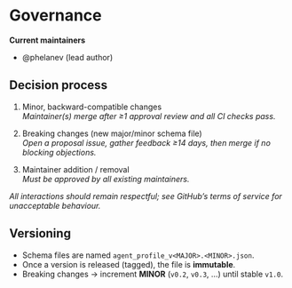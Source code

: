 # Governance

**Current maintainers**  
- @phelanev (lead author)

## Decision process
1. Minor, backward-compatible changes  
   *Maintainer(s) merge after ≥1 approval review and all CI checks pass.*

2. Breaking changes (new major/minor schema file)  
   *Open a proposal issue, gather feedback ≥14 days, then merge if no blocking objections.*

3. Maintainer addition / removal  
   *Must be approved by all existing maintainers.*

_All interactions should remain respectful; see GitHub’s terms of service for unacceptable behaviour._

## Versioning
- Schema files are named `agent_profile_v<MAJOR>.<MINOR>.json`.
- Once a version is released (tagged), the file is **immutable**.
- Breaking changes → increment **MINOR** (`v0.2`, `v0.3`, …) until stable `v1.0`.
